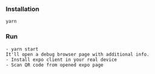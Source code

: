 ### Installation

```
yarn
```

### Run

```
- yarn start
It'll open a debug browser page with additional info.
- Install expo client in your real device
- Scan QR code from opened expo page
```

